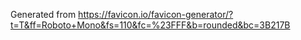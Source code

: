 Generated from https://favicon.io/favicon-generator/?t=T&ff=Roboto+Mono&fs=110&fc=%23FFF&b=rounded&bc=3B217B